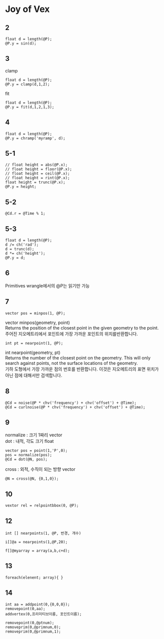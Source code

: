 # Joy of Vex

## 2

    float d = length(@P);
    @P.y = sin(d);

## 3

clamp

    float d = length(@P);
    @P.y = clamp(d,1,2);
fit

    float d = length(@P);
    @P.y = fit(d,1,2,1,3);

## 4

    float d = length(@P);
    @P.y = chramp('myramp', d);

## 5-1

    // float height = abs(@P.x);
    // float height = floor(@P.x);
    // float height = ceil(@P.x);
    // float height = rint(@P.x);
    float height = trunc(@P.x);
    @P.y = height;

## 5-2

    @Cd.r = @Time % 1;

## 5-3

    float d = length(@P);
    d /= ch('rad');
    d = trunc(d);
    d *= ch('height');
    @P.y = d;

## 6

Primitives wrangle에서의 @P는 읽기만 가능

## 7

    vector pos = minpos(1, @P);

vector  minpos(geometry, point)  
Returns the position of the closest point in the given geometry to the point.  
주어진 지오메트리에서  포인트에 가장 가까운 포인트의 위치를 ​​반환합니다.

    int pt = nearpoint(1, @P);

int  nearpoint(geometry, pt)  
Returns the number of the closest point on the geometry. This will only search against points, not the surface locations of the geometry.  
기하 도형에서 가장 가까운 점의 번호를 반환합니다. 이것은 지오메트리의 표면 위치가 아닌 점에 대해서만 검색합니다.

## 8  

    @Cd = noise(@P * chv('frequency') + chv('offset') + @Time);
    @Cd = curlnoise(@P * chv('frequency') + chv('offset') + @Time);

## 9

normalize : 크기 1짜리 vector  
dot : 내적, 각도 크기 float  

    vector pos = point(1,'P',0);
    pos = normalize(pos);
    @Cd = dot(@N, pos);

cross : 외적, 수직이 되는 방향 vector

    @N = cross(@N, {0,1,0});

## 10

    vextor rel = relpointbbox(0, @P);

## 12

    int [] nearpoints(1, @P, 반경, 개수)

    i[]@a = nearpoints(1,@P,20);

    f[]@myarray = array(a,b,c+d);

## 13

    foreach(elenent; array){ }

## 14

    int aa = addpoint(0,{0,0,0});
    removepoint(0,aa);
    addvertex(0,프리미티브이름, 포인트이름);

    removepoint(0,@ptnum);
    removeprim(0,@primnum,0);
    removeprim(0,@primnum,1);
